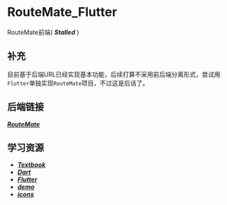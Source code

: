 # RouteMate_Flutter
RouteMate前端( ***Stalled*** )

## 补充

目前基于后端URL已经实现基本功能，后续打算不采用前后端分离形式，尝试用`Flutter`单独实现`RouteMate`项目，不过这是后话了。

## 后端链接

[***RouteMate***](https://github.com/reqwaaaaa/RouteMate)

## 学习资源

- [***Textbook***](https://book.flutterchina.club/)
- [***Dart***](https://dart.cn/)
- [***Flutter***](https://docs.flutter.cn/)
- [***demo***](https://pub.dev/)
- [***icons***](https://fonts.google.com/icons?icon.size=24&icon.color=%235f6368)
